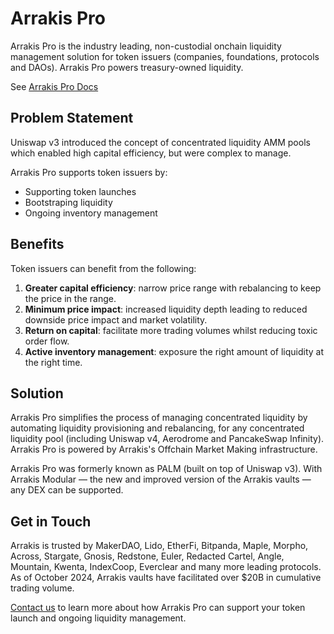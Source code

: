 # Arrakis Pro

Arrakis Pro is the industry leading, non-custodial onchain liquidity management solution for token issuers (companies, foundations, protocols and DAOs). Arrakis Pro powers treasury-owned liquidity.

See [Arrakis Pro Docs](../../text/arrakisPro/intro.md)

## Problem Statement

Uniswap v3 introduced the concept of concentrated liquidity AMM pools which enabled high capital efficiency, but were complex to manage.

Arrakis Pro supports token issuers by:

- Supporting token launches
- Bootstraping liquidity
- Ongoing inventory management

## Benefits

Token issuers can benefit from the following:

1. **Greater capital efficiency**: narrow price range with rebalancing to keep the price in the range.
2. **Minimum price impact**: increased liquidity depth leading to reduced downside price impact and market volatility.
3. **Return on capital**: facilitate more trading volumes whilst reducing toxic order flow.
4. **Active inventory management**: exposure the right amount of liquidity at the right time.

## Solution

Arrakis Pro simplifies the process of managing concentrated liquidity by automating liquidity provisioning and rebalancing, for any concentrated liquidity pool (including Uniswap v4, Aerodrome and PancakeSwap Infinity). Arrakis Pro is powered by Arrakis's Offchain Market Making infrastructure.

Arrakis Pro was formerly known as PALM (built on top of Uniswap v3). With Arrakis Modular — the new and improved version of the Arrakis vaults — any DEX can be supported.

## Get in Touch

Arrakis is trusted by MakerDAO, Lido, EtherFi, Bitpanda, Maple, Morpho, Across, Stargate, Gnosis, Redstone, Euler, Redacted Cartel, Angle, Mountain, Kwenta, IndexCoop, Everclear and many more leading protocols. As of October 2024, Arrakis vaults have facilitated over \$20B in cumulative trading volume.

[Contact us](https://qxqhpatmzz7.typeform.com/to/IZdNgmmM?typeform-source=arrakis.finance) to learn more about how Arrakis Pro can support your token launch and ongoing liquidity management.
